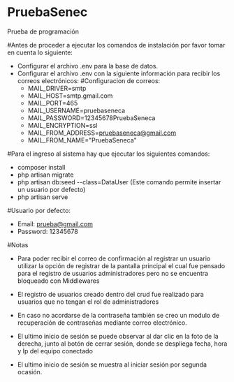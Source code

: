 # PruebaSenec
 Prueba de programación

#Antes de proceder a ejecutar los comandos de instalación por favor tomar en cuenta lo siguiente:
- Configurar el archivo .env para la base de datos.
- Configurar el archivo .env con la siguiente información para recibir los correos electrónicos:
#Configuracion de correos:
   	- MAIL_DRIVER=smtp
	- MAIL_HOST=smtp.gmail.com	
	- MAIL_PORT=465
	- MAIL_USERNAME=pruebaseneca
	- MAIL_PASSWORD=12345678PruebaSeneca
	- MAIL_ENCRYPTION=ssl
	- MAIL_FROM_ADDRESS=pruebaseneca@gmail.com
	- MAIL_FROM_NAME="PruebaSeneca"

#Para el ingreso al sistema hay que ejecutar los siguientes comandos:
- composer install
- php artisan migrate
- php artisan db:seed --class=DataUser (Este comando permite insertar un usuario por defecto)
- php artisan serve

#Usuario por defecto:
- Email: prueba@gmail.com
- Password: 12345678

#Notas
- Para poder recibir el correo de confirmación al registrar un usuario utilizar la opción de registrar de la pantalla principal el cual fue pensado para el registro de usuarios administradores pero no se encuentra bloqueado con Middlewares

- El registro de usuarios creado dentro del crud fue realizado para usuarios que no tengan el rol de administradores

- En caso no acordarse de la contraseña también se creo un modulo de recuperación de contraseñas mediante correo electrónico.

- El ultimo inicio de sesión se puede observar al dar clic en la foto de la derecha, junto al botón de cerrar sesión, donde se despliega fecha, hora y Ip del equipo conectado

- El ultimo inicio de sesión se muestra al iniciar sesión por segunda ocasión.
